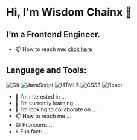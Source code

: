  # Hi, I'm Wisdom Chainx 👋 
 
 ## I'm a Frontend Engineer.
 - 📫 How to reach me: [click here](mailto:wisdomihundah664@gmail.com)

  ## Language and Tools:
  
 ![Git](https://img.shields.io/badge/-Git-F05032?logo=git&logoColor=white)
 ![JavaScript](https://img.shields.io/badge/-JavaScript-F7DF1E?logo=javascript&logoColor=black) 
 ![HTML5](https://img.shields.io/badge/-HTML5-E34F26?logo=html5&logoColor=white)
 ![CSS3](https://img.shields.io/badge/-CSS3-1572B6?logo=css3&logoColor=white) 
 ![React](https://img.shields.io/badge/-React-61DAFB?logo=react&logoColor=black) 
  
- 👀 I’m interested in ...
- 🌱 I’m currently learning ...
- 💞️ I’m looking to collaborate on ...
- 📫 How to reach me ...
- 😄 Pronouns: ...
- ⚡ Fun fact: ...

<!---
Wisdomchanix/Wisdomchanix is a ✨ special ✨ repository because its `README.md` (this file) appears on your GitHub profile.
You can click the Preview link to take a look at your changes.
--->

